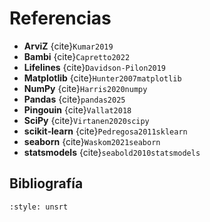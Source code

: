 

# Referencias

- **ArviZ** {cite}`Kumar2019`  
- **Bambi** {cite}`Capretto2022`  
- **Lifelines**  {cite}`Davidson-Pilon2019`  
- **Matplotlib**  {cite}`Hunter2007matplotlib`  
- **NumPy** {cite}`Harris2020numpy`
- **Pandas** {cite}`pandas2025`
- **Pingouin**  {cite}`Vallat2018`  
- **SciPy** {cite}`Virtanen2020scipy`  
- **scikit‑learn**  {cite}`Pedregosa2011sklearn`  
- **seaborn** {cite}`Waskom2021seaborn`  
- **statsmodels** {cite}`seabold2010statsmodels`



## Bibliografía

```{bibliography}
:style: unsrt
```